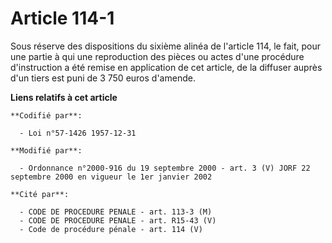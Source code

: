 # Article 114-1

Sous réserve des dispositions du sixième alinéa de l'article 114, le fait, pour une partie à qui une reproduction des pièces
ou actes d'une procédure d'instruction a été remise en application de cet article, de la diffuser auprès d'un tiers est puni
de 3 750 euros d'amende.

**Liens relatifs à cet article**

	**Codifié par**:

	  - Loi n°57-1426 1957-12-31

	**Modifié par**:

	  - Ordonnance n°2000-916 du 19 septembre 2000 - art. 3 (V) JORF 22 septembre 2000 en vigueur le 1er janvier 2002

	**Cité par**:

	  - CODE DE PROCEDURE PENALE - art. 113-3 (M)
	  - CODE DE PROCEDURE PENALE - art. R15-43 (V)
	  - Code de procédure pénale - art. 114 (V)
